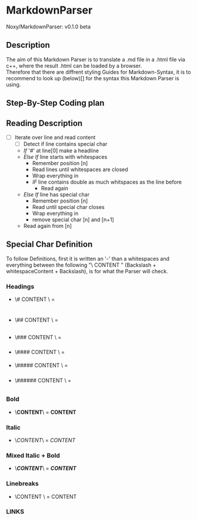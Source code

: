 # MarkdownParser  

Noxy/MarkdownParser: v0.1.0 beta  

## Description  

The aim of this Markdown Parser is to translate a .md file in a .html file via c++, where the result .html can be loaded by a browser.  
Therefore that there are diffrent styling Guides for Markdown-Syntax, it is to recommend to look up (below)[] for the syntax this Markdown Parser is using.  

## Step-By-Step Coding plan  


## Reading Description

- [ ] Iterate over line and read content
    - [ ] Detect if line contains special char 
    - _If_ '#' at line[0] make a headline
    - _Else If_ line starts with whitespaces
        - Remember position [n]
        - Read lines until whitespaces are closed
        - Wrap everything in <tags>
        - _IF_ line contains double as much whitspaces as the line before
            - Read again
    - _Else If_ line has special char
        - Remember position [n]
        - Read until special char closes
        - Wrap everything in <tags>
        - remove special char [n] and [n+1]
    - Read again from [n]

## Special Char Definition

To follow Definitions, first it is written an '-' than a whitespaces and everything between the following "\ CONTENT  \" (Backslash + whitespaceContent + Backslash), is for what the Parser will check.  

### Headings

- \\# CONTENT  \         = <h1></h1>
- \\## CONTENT  \        = <h2></h2>
- \\### CONTENT  \       = <h3></h3>
- \\#### CONTENT  \      = <h4></h4>
- \\##### CONTENT  \     = <h5></h5>
- \\###### CONTENT  \    = <h6></h6>

### Bold  
- \\**CONTENT**\         = <strong>CONTENT</strong>  

### Italic  
- \\_CONTENT_\           = <i>CONTENT</i>  

### Mixed Italic + Bold  
- \\**_CONTENT_**\       = <strong><i>CONTENT</i></strong>  

### Linebreaks
- \\CONTENT  \           = CONTENT</br>  

### LINKS
